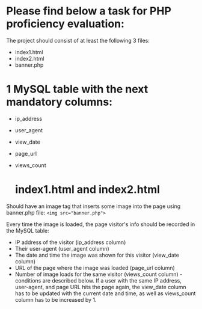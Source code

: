 # Please find below a task for PHP proficiency evaluation:
The project should consist of at least the following 3 files: 

- index1.html
- index2.html
- banner.php

# 1 MySQL table with the next mandatory columns:

- ip_address
- user_agent
- view_date
- page_url
- views_count


  # index1.html and index2.html 
  
Should have an image tag that inserts some image into the page using banner.php file: 
`<img src="banner.php">`

  Every time the image is loaded, the page visitor's info should be recorded in the MySQL table:


- IP address of the visitor (ip_address column)
- Their user-agent (user_agent column)
- The date and time the image was shown for this visitor (view_date column)
- URL of the page where the image was loaded (page_url column)
- Number of image loads for the same visitor (views_count column) - conditions are described below.
  If a user with the same IP address, user-agent, and page URL hits the page again,
the view_date column has to be updated with the current date and time, as well as views_count column has to be increased by 1.